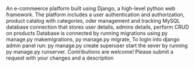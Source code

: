An e-commeerce platform built using Django, a high-level python web framework.
The platform includes a user authentication and authorization, product catalog with categories, oder management and tracking
MySQL database connection that stores user detalis, admins details, perform CRUD on products 
Database is connected by running migrations using py manage.py makemigrations, py manage.py migrate, 
To login into django admin panel run: py manage.py create superuser
start the sever by running py manage.py runserver.
Contributions are welcome! Please submit a request with your changes and a description
